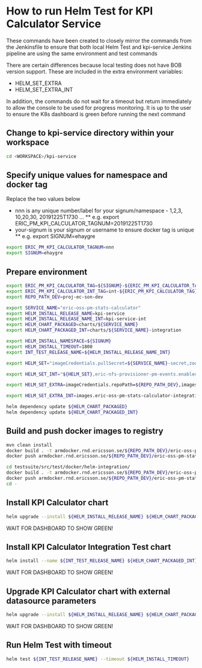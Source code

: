 # How to run Helm Test for KPI Calculator Service

These commands have been created to closely mirror the commands from the Jenkinsfile
to ensure that both local Helm Test and kpi-service Jenkins pipeline are using
the same environment and test commands

There are certain differences because local testing does not have BOB version
support. These are included in the extra environment variables:

* HELM_SET_EXTRA
* HELM_SET_EXTRA_INT

In addition, the commands do not wait for a timeout but return immediately to allow
the console to be used for progress monitoring. It is up to the user to ensure the
K8s dashboard is green before running the next command

## Change to kpi-service directory within your workspace

```bash
cd <WORKSPACE>/kpi-service
```

## Specify unique values for namespace and docker tag

Replace the two values below

* nnn is any unique number/label for your signum/namespace - 1,2,3, 10,20,30, 20191225T1730 ...
** e.g. export ERIC_PM_KPI_CALCULATOR_TAGNUM=20191225T1730
* your-signum is your signum or username to ensure docker tag is unique
** e.g. export SIGNUM=ehaygre

```bash
export ERIC_PM_KPI_CALCULATOR_TAGNUM=nnn
export SIGNUM=ehaygre
```

## Prepare environment

```bash
export ERIC_PM_KPI_CALCULATOR_TAG=${SIGNUM}-${ERIC_PM_KPI_CALCULATOR_TAGNUM}
export ERIC_PM_KPI_CALCULATOR_INT_TAG=int-${ERIC_PM_KPI_CALCULATOR_TAG}
export REPO_PATH_DEV=proj-ec-son-dev

export SERVICE_NAME="eric-oss-pm-stats-calculator"
export HELM_INSTALL_RELEASE_NAME=kpi-service
export HELM_INSTALL_RELEASE_NAME_INT=kpi-service-int
export HELM_CHART_PACKAGED=charts/${SERVICE_NAME}
export HELM_CHART_PACKAGED_INT=charts/${SERVICE_NAME}-integration

export HELM_INSTALL_NAMESPACE=${SIGNUM}
export HELM_INSTALL_TIMEOUT=1800
export INT_TEST_RELEASE_NAME=${HELM_INSTALL_RELEASE_NAME_INT}

export HELM_SET="imageCredentials.pullSecret=${SERVICE_NAME}-secret,zookeeper.persistence.persistentVolumeClaim.storageClassName=,zookeeper.persistence.persistentVolumeClaim.size=1Gi,kafka.persistence.persistentVolumeClaim.enabled=false"

export HELM_SET_INT="${HELM_SET},eric-nfs-provisioner-pm-events.enabled=true,calculationSchedule=,hourlyCalculationSchedule=,maxLookBackPeriodInMinutes=ALL,externalDataSources.pm-stats.kubernetesSecretName=eric-pm-stats-processor-er,externalDataSources.pm-stats.driver=org.postgresql.Driver,externalDataSources.pm-stats.jdbcUrl=jdbc:postgresql://eric-pm-stats-processor-data-v2:5432/pm_stats_service_db,externalDataSources.pm-stats.type=FACT,externalDataSources.pm-events.kubernetesSecretName=eric-pm-events-processor-er,externalDataSources.pm-events.driver=org.postgresql.Driver,externalDataSources.pm-events.jdbcUrl=jdbc:postgresql://eric-pm-events-processor-data-v2:5432/pm_events_service_db,externalDataSources.pm-events.type=FACT,externalDataSources.cm.kubernetesSecretName=eric-cm-topology-model-sn,externalDataSources.cm.driver=org.postgresql.Driver,externalDataSources.cm.jdbcUrl=jdbc:postgresql://eric-cm-son-topology-data:5432/cm_service_db,externalDataSources.cm.type=DIM"

export HELM_SET_EXTRA=imageCredentials.repoPath=${REPO_PATH_DEV},images.eric-oss-pm-stats-calculator.tag=${ERIC_PM_KPI_CALCULATOR_TAG}

export HELM_SET_EXTRA_INT=images.eric-oss-pm-stats-calculator-integration.name=${SERVICE_NAME},images.eric-oss-pm-stats-calculator-integration.tag=${ERIC_PM_KPI_CALCULATOR_INT_TAG},images.eric-oss-pm-stats-calculator-integration.repoPath=${REPO_PATH_DEV}

helm dependency update ${HELM_CHART_PACKAGED}
helm dependency update ${HELM_CHART_PACKAGED_INT}
```

## Build and push docker images to registry

```bash
mvn clean install
docker build . -t armdocker.rnd.ericsson.se/${REPO_PATH_DEV}/eric-oss-pm-stats-calculator:${ERIC_PM_KPI_CALCULATOR_TAG}
docker push armdocker.rnd.ericsson.se/${REPO_PATH_DEV}/eric-oss-pm-stats-calculator:${ERIC_PM_KPI_CALCULATOR_TAG}

cd testsuite/src/test/docker/helm-integration/
docker build . -t armdocker.rnd.ericsson.se/${REPO_PATH_DEV}/eric-oss-pm-stats-calculator:${ERIC_PM_KPI_CALCULATOR_INT_TAG}
docker push armdocker.rnd.ericsson.se/${REPO_PATH_DEV}/eric-oss-pm-stats-calculator:${ERIC_PM_KPI_CALCULATOR_INT_TAG}
cd -
```

## Install KPI Calculator chart

```bash
helm upgrade --install ${HELM_INSTALL_RELEASE_NAME} ${HELM_CHART_PACKAGED} --set ${HELM_SET} --namespace ${HELM_INSTALL_NAMESPACE} --devel --set ${HELM_SET_EXTRA}
```

WAIT FOR DASHBOARD TO SHOW GREEN!

## Install KPI Calculator Integration Test chart

```bash
helm install --name ${INT_TEST_RELEASE_NAME} ${HELM_CHART_PACKAGED_INT} --set imageCredentials.pullSecret=${SERVICE_NAME}-secret --namespace ${HELM_INSTALL_NAMESPACE} --set ${HELM_SET_EXTRA} --set ${HELM_SET_EXTRA_INT}
```

WAIT FOR DASHBOARD TO SHOW GREEN!

## Upgrade KPI Calculator chart with external datasource parameters

```bash
helm upgrade --install ${HELM_INSTALL_RELEASE_NAME} ${HELM_CHART_PACKAGED} --set "${HELM_SET_INT}" --namespace ${HELM_INSTALL_NAMESPACE} --devel --set ${HELM_SET_EXTRA}
```

WAIT FOR DASHBOARD TO SHOW GREEN!

## Run Helm Test with timeout

```bash
helm test ${INT_TEST_RELEASE_NAME} --timeout ${HELM_INSTALL_TIMEOUT}
```
